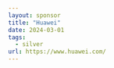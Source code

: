 ```yaml
---
layout: sponsor
title: "Huawei"
date: 2024-03-01
tags:
  - silver
url: https://www.huawei.com/
---
```



